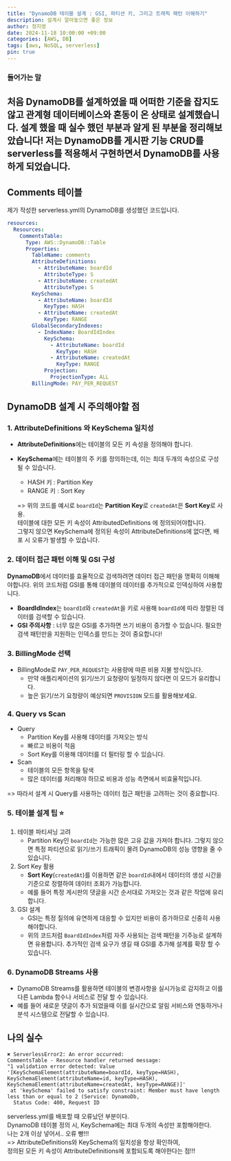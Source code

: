 ```yaml
---
title: "DynamoDB 테이블 설계 : GSI, 파티션 키, 그리고 트래픽 패턴 이해하기"
description: 설계시 알아놓으면 좋은 정보
author: 정지영
date: 2024-11-18 10:00:00 +09:00
categories: [AWS, DB]
tags: [aws, NoSQL, serverless]
pin: true
---
```

### 들어가는 말
처음 DynamoDB를 설계하였을 때 어떠한 기준을 잡지도 않고 관계형 데이터베이스와 혼동이 온 상태로 설계했습니다.
설계 했을 때 실수 했던 부분과 알게 된 부분을 정리해보았습니다!
저는 DynamoDB를 게시판 기능 CRUD를 serverless를 적용해서 구현하면서 DynamoDB를 사용하게 되었습니다.
---
## Comments 테이블
제가 작성한 serverless.yml의 DynamoDB를 생성했던 코드입니다.
```yaml
resources:
  Resources:
    CommentsTable:
      Type: AWS::DynamoDB::Table
      Properties:
        TableName: comments
        AttributeDefinitions:
          - AttributeName: boardId
            AttributeType: S
          - AttributeName: createdAt
            AttributeType: S
        KeySchema:
          - AttributeName: boardId
            KeyType: HASH
          - AttributeName: createdAt
            KeyType: RANGE
        GlobalSecondaryIndexes:
          - IndexName: BoardIdIndex
            KeySchema:
              - AttributeName: boardId
                KeyType: HASH
              - AttributeName: createdAt
                KeyType: RANGE
            Projection:
              ProjectionType: ALL
        BillingMode: PAY_PER_REQUEST

```

## DynamoDB 설계 시 주의해야할 점
### 1. AttributeDefinitions 와 KeySchema 일치성
- **AttributeDefinitions**에는 테이블의 모든 키 속성을 정의해야 합니다.
- **KeySchema**에는 테이블의 주 키를 정의하는데, 이는 최대 두개의 속성으로 구성될 수 있습니다.
  - HASH 키 : Partition Key
  - RANGE 키 : Sort Key

  => 위의 코드를 예시로 `boardId`는 **Partition Key**로 `createdAt`은 **Sort Key**로 사용.  
   테이블에 대한 모든 키 속성이 AttributedDefinitions 에 정의되어야합니다.  
  그렇지 않으면 KeySchema에 정의된 속성이 AttributeDefinitions에 없다면, 배포 시 오류가 발생할 수 있습니다.


### 2. 데이터 접근 패턴 이해 및 GSI 구성
**DynamoDB**에서 데이터를 효율적으로 검색하려면 데이터 접근 패턴을 명확히 이해해야합니다.
위의 코드처럼 GSI를 통해 데이블의 데이터를 추가적으로 인덱싱하여 사용합니다.
- **BoardIdIndex**는 ``boardId``와 ``createdAt``을 키로 사용해 ``boardId``에 따라 정렬된 데이터를 검색할 수 있습니다.
- **GSI 주의사항** : 너무 많은 GSI를 추가하면 쓰기 비용이 증가할 수 있습니다. 필요한 검색 패턴만을 지원하는 인덱스를 만드는 것이 중요합니다!


### 3. BillingMode 선택
- BillingMode로 `PAY_PER_REQUEST`는 사용량에 따른 비용 지불 방식입니다.
  - 만약 애플리케이션의 읽기/쓰기 요청량이 일정하지 않다면 이 모드가 유리합니다.
  - 높은 읽기/쓰기 요청량이 예상되면 `PROVISION` 모드를 활용해보세요.


### 4. Query vs Scan
- Query
  - Partition Key를 사용해 데이터를 가져오는 방식
  - 빠르고 비용이 적음
  - Sort Key를 이용해 데이터를 더 필터링 할 수 있습니다.
- Scan
  - 테이블의 모든 항목을 탐색
  - 많은 데이터를 처리해야 하므로 비용과 성능 측면에서 비효율적입니다.

=> 따라서 설계 시 Query를 사용하는 데이터 접근 패턴을 고려하는 것이 중요합니다.


### 5. 테이블 설계 팁 ⭐️
1. 테이블 파티셔닝 고려
   - Partition Key인 `boardId`는 가능한 많은 고유 값을 가져야 합니다. 그렇지 않으면 특정 파티션으로 읽기/쓰기 트래픽이 몰려 DynamoDB의 성능 영향을 줄 수 있습니다.
2. Sort Key 활용
   - **Sort Key**(`createdAt`)를 이용하면 같은 `boardId`내에서 데이터의 생성 시간을 기준으로 정렬하여 데이터 조회가 가능합니다.
   - 예를 들어 특정 게시판의 댓글을 시간 순서대로 가져오는 것과 같은 작업에 유리합니다.
3. GSI 설계
   - GSI는 특정 질의에 유연하게 대응할 수 있지만 비용이 증가하므로 신중히 사용해야합니다.
   - 위의 코드처럼 `BoardIdIndex`처럼 자주 사용되는 검색 패턴을 기주능로 설계하면 유용합니다. 추가적인 검색 요구가 생길 때 GSI를 추가해 설계를 확장 할 수 있습니다.


### 6. DynamoDB Streams 사용
- DynamoDB Streams를 활용하면 테이블의 변경사항을 실시가능로 감지하고 이를 다른 Lambda 함수나 서비스로 전달 할 수 있습니다.
- 예를 들어 새로운 댓글이 추가 되었을때 이를 실시간으로 알림 서비스와 연동하거나 분석 시스템으로 전달할 수 있습니다.


## 나의 실수
```text
✖ ServerlessError2: An error occurred:
CommentsTable - Resource handler returned message: 
"1 validation error detected: Value '[KeySchemaElement(attributeName=boardId, keyType=HASH), 
KeySchemaElement(attributeName=id, keyType=HASH), KeySchemaElement(attributeName=createdAt, keyType=RANGE)]'
 at 'keySchema' failed to satisfy constraint: Member must have length less than or equal to 2 (Service: DynamoDb,
  Status Code: 400, Request ID
```
serverless.yml를 배포할 때 오류났던 부분이다.  
DynamoDB 테이블 정의 시, KeySchema에는 최대 두개의 속성만 포함해야한다.  
나는 2개 이상 넣어서.. 오류 빵!!!  
=> AttributeDefinitions와 KeySchema의 일치성을 항상 확인하여,  
정의된 모든 키 속성이 AttributeDefinitions에 포함되도록 해야한다는 점!!!
